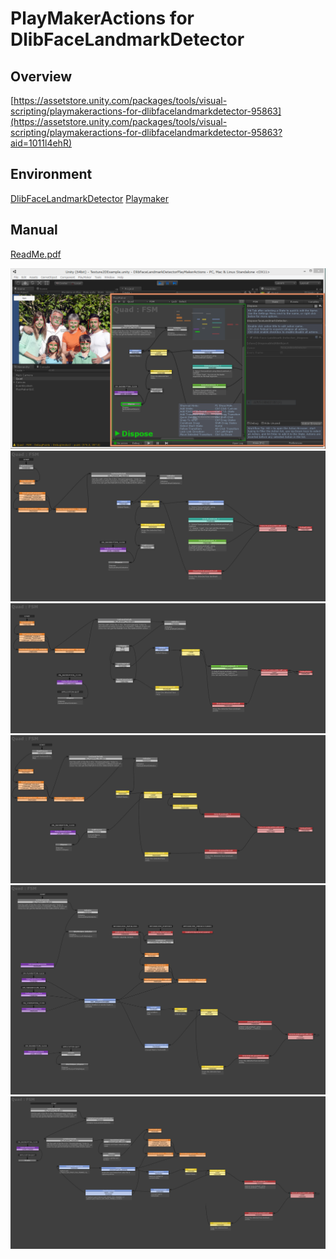 PlayMakerActions for DlibFaceLandmarkDetector
====================

Overview
-----
[https://assetstore.unity.com/packages/tools/visual-scripting/playmakeractions-for-dlibfacelandmarkdetector-95863](https://assetstore.unity.com/packages/tools/visual-scripting/playmakeractions-for-dlibfacelandmarkdetector-95863?aid=1011l4ehR)

Environment
-----
[DlibFaceLandmarkDetector](https://assetstore.unity.com/packages/tools/integration/dlib-facelandmark-detector-64314?aid=1011l4ehR)
[Playmaker](https://assetstore.unity.com/packages/tools/visual-scripting/playmaker-368?aid=1011l4ehR)

Manual
-----
[ReadMe.pdf](/Assets/DlibFaceLandmarkDetectorPlayMakerActions/ReadMe.pdf)

![Texture2DExample.PNG](Texture2DExample.PNG)
![Texture2DExampleActions.png](Texture2DExampleActions.png)
![WebCamTextureExampleActions.png](WebCamTextureExampleActions.png)
![Texture2DToMatExampleActions.png](Texture2DToMatExampleActions.png)
![WebCamTextureToMatHelperExampleActions.png](WebCamTextureToMatHelperExampleActions.png)
![VideoCaptureExampleActions.png](VideoCaptureExampleActions.png)
